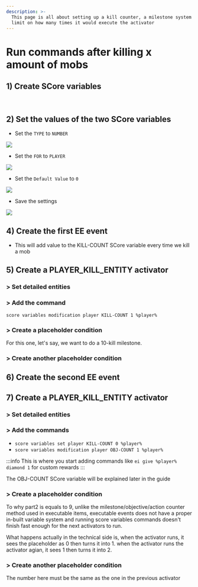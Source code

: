 ```yaml
---
description: >-
  This page is all about setting up a kill counter, a milestone system and a
  limit on how many times it would execute the activator
---
```


# Run commands after killing x amount of mobs

## 1) Create SCore variables

<img src="https://imgur.com/ktpvy5T.png" alt="" />

<img src="https://imgur.com/cyk8yKt.png" alt="" />

## 2) Set the values of the two SCore variables

* Set the `TYPE` to `NUMBER`

![](<../../..//static/img/image (12) (1).png>)

* Set the `FOR` to `PLAYER`

![](<../../..//static/img/image (13) (1).png>)

* Set the `Default Value` to `0`

![](<../../..//static/img/image (14) (1).png>)

* Save the settings

![](<../../..//static/img/image (15) (1).png>)

## 4) Create the first EE event

* This will add value to the KILL-COUNT SCore variable every time we kill a mob

## 5) Create a PLAYER\_KILL\_ENTITY activator

### > Set detailed entities

### > Add the command

`score variables modification player KILL-COUNT 1 %player%`

### > Create a placeholder condition

For this one, let's say, we want to do a 10-kill milestone.

### > Create another placeholder condition

## 6) Create the second EE event

## 7) Create a PLAYER\_KILL\_ENTITY activator

### > Set detailed entities

### > Add the commands

* `score variables set player KILL-COUNT 0 %player%`
* `score variables modification player OBJ-COUNT 1 %player%`

:::info
This is where you start adding commands like `ei give %player% diamond 1` for custom rewards
:::

The OBJ-COUNT SCore variable will be explained later in the guide

### > Create a placeholder condition

To why part2 is equals to 9, unlike the milestone/objective/action counter method used in executable items, executable events does not have a proper in-built variable system and running score variables commands doesn't finish fast enough for the next activators to run.

What happens actually in the technical side is, when the activator runs, it sees the placeholder as 0 then turns it into 1. when the activator runs the activator agian, it sees 1 then turns it into 2.

### > Create another placeholder condition

The number here must be the same as the one in the previous activator

